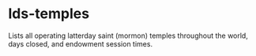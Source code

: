 # lds-temples
Lists all operating latterday saint (mormon) temples throughout the world, days closed, and endowment session times.
